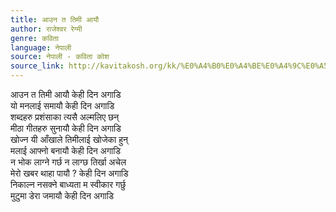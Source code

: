 ```yaml
---
title: आउन त तिमी आयौ
author: राजेश्वर रेग्मी
genre: कविता
language: नेपाली
source: नेपाली - कविता कोश
source_link: http://kavitakosh.org/kk/%E0%A4%B0%E0%A4%BE%E0%A4%9C%E0%A5%87%E0%A4%B6%E0%A5%8D%E0%A4%B5%E0%A4%B0_%E0%A4%B0%E0%A5%87%E0%A4%97%E0%A5%8D%E0%A4%AE%E0%A5%80
---
```


आउन त तिमी आयौ केही दिन अगाडि  
यो मनलाई समायौ केही दिन अगाडि  
शब्दहरु प्रशंसाका त्यसै अल्मलिए छन्  
मीठा गीतहरु सुनायौ केही दिन अगाडि  
खोज्न यी आँखाले तिमीलाई खोजेका हुन्  
मलाई आफ्नो बनायौ केही दिन अगाडि  
न भोक लाग्ने गर्छ न लाग्छ तिर्खा अचेल  
मेरो खबर थाहा पायौ ? केही दिन अगाडि  
निकाल्न नसक्ने बाध्यता म स्वीकार गर्छु  
मुटुमा डेरा जमायौ केही दिन अगाडि
